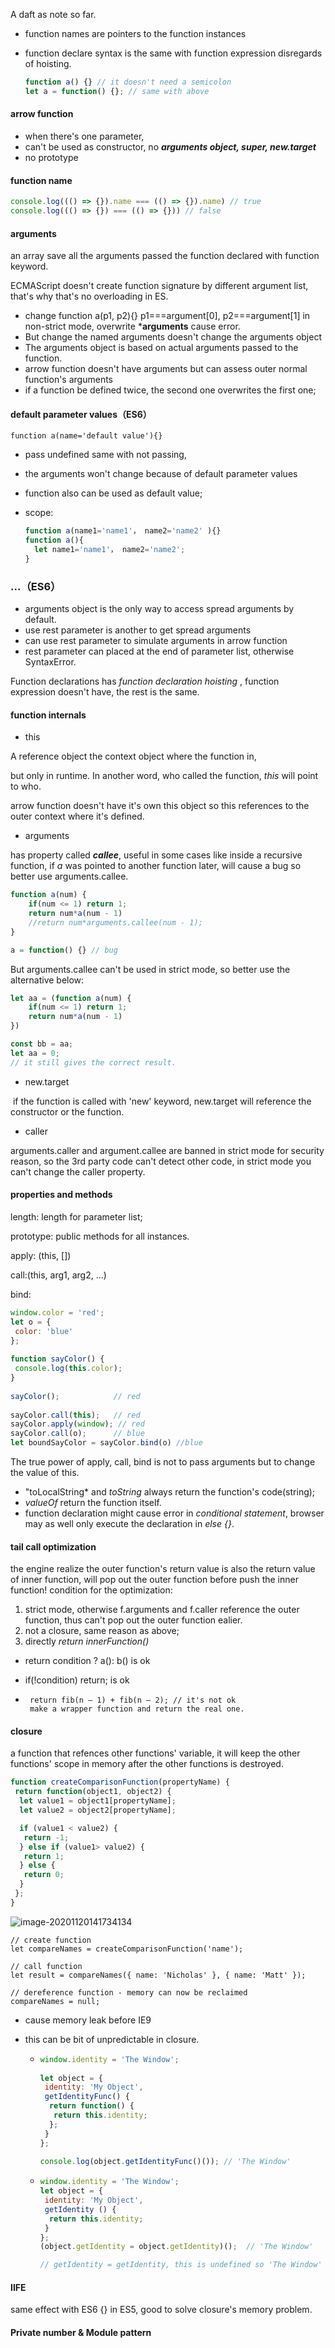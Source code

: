 A daft as note so far.

- function names are pointers to the function instances

- function declare syntax is the same with function expression disregards of hoisting.

  ```javascript
  function a() {} // it doesn't need a semicolon
  let a = function() {}; // same with above
  ```

#### arrow function

- when there's one parameter, 
- can't be used as constructor, no ***arguments object, super, new.target***
- no prototype

#### function name

```javascript
console.log((() => {}).name === (() => {}).name) // true
console.log((() => {}) === (() => {})) // false
```

#### arguments

an array save all the arguments passed the function declared with function keyword.

ECMAScript doesn't create function signature by different argument list, that's why that's no overloading in ES.

- change function a(p1, p2){} p1===argument[0], p2===argument[1] in non-strict mode, overwrite ***arguments** cause error.
- But change  the named arguments doesn't change the arguments object
- The arguments object is based on actual arguments passed to the function.
- arrow function doesn't have arguments but can assess outer normal function's arguments
- if a function be defined twice, the second one overwrites the first one;

#### default parameter values（ES6）

```
function a(name='default value'){}
```

- pass undefined same with not passing, 

- the arguments won't change because of default parameter values

- function also can be used as default value;

- scope:

  ```javascript
  function a(name1='name1'， name2='name2' ){}
  function a(){
  	let name1='name1'， name2='name2';
  }
  ```

### ...（ES6）

- arguments object is the only way to  access spread arguments by default.
- use rest parameter is another to get spread arguments
- can use rest parameter to simulate arguments in arrow function
- rest parameter can placed at the end of parameter list, otherwise SyntaxError.

Function declarations has *function declaration hoisting* , function expression doesn't have, the rest is the same.



#### function internals

- this

A reference object the context object where the function in,

but only in runtime. In another word, who called the function, *this* will point to who.

arrow function doesn't have it's own this object so this references to the outer context where it's defined.

- arguments 

 has property called ***callee***, useful in some cases like inside a recursive function, if *a* was pointed to another function later, will cause a bug so better use arguments.callee.  

```javascript
function a(num) {
	if(num <= 1) return 1;
	return num*a(num - 1)
    //return num*arguments.callee(num - 1);
}

a = function() {} // bug
```

But arguments.callee can't be used in strict mode, so better use the alternative below:

```javascript
let aa = (function a(num) {
	if(num <= 1) return 1;
	return num*a(num - 1)
})

const bb = aa;
let aa = 0;
// it still gives the correct result.
```

- new.target

​	if the function is called with 'new' keyword, new.target will reference the constructor or the function.

- caller

arguments.caller and argument.callee are banned in strict mode for security reason, so the 3rd party code can't detect other code, in strict mode you can't change the caller property.

#### properties and methods

length: length for parameter list;

prototype: public methods for all instances.

apply: (this, [])

call:(this, arg1, arg2, ...)

bind:

```javascript
window.color = 'red';
let o = {
 color: 'blue' 
};
          
function sayColor() {
 console.log(this.color);
}
          
sayColor();            // red
          
sayColor.call(this);   // red
sayColor.apply(window); // red
sayColor.call(o);      // blue
let boundSayColor = sayColor.bind(o) //blue
```

The true power of apply, call, bind is not to pass arguments but to change the value of this.

- "toLocalString* and *toString* always return the function's code(string);
- *valueOf* return the function itself.
- function declaration might cause error in *conditional statement*, browser may as well only execute the declaration in *else {}*.

#### tail call optimization

the engine realize the outer function's return value is also the return value of inner function, will pop out the outer function before push the inner function! condition for the optimization:

1. strict mode, otherwise f.arguments and f.caller reference the outer function, thus can't pop out the outer function ealier.
2. not a closure, same reason as above;
3. directly *return  innerFunction()*

- return condition ? a(): b() is ok

- if(!condition) return; is ok

- ```
   return fib(n – 1) + fib(n – 2); // it's not ok
   make a wrapper function and return the real one.
  ```

#### closure

a function that refences other functions' variable, it will keep the other functions' scope in memory after the other functions is destroyed.

```javascript
function createComparisonFunction(propertyName) {         
 return function(object1, object2) {
  let value1 = object1[propertyName];
  let value2 = object2[propertyName];

  if (value1 < value2) {
   return -1;
  } else if (value1> value2) {
   return 1;
  } else {
   return 0;
  }
 };
}
```

![image-20201120141734134](C:\Users\dell\AppData\Roaming\Typora\typora-user-images\image-20201120141734134.png)

```
// create function
let compareNames = createComparisonFunction('name');
          
// call function
let result = compareNames({ name: 'Nicholas' }, { name: 'Matt' });
          
// dereference function - memory can now be reclaimed
compareNames = null;
```

- cause memory leak before IE9

- this can be bit of unpredictable in closure.

  - ```javascript
    window.identity = 'The Window';
              
    let object = {
     identity: 'My Object',      
     getIdentityFunc() {
      return function() {
       return this.identity;
      };
     }
    };
              
    console.log(object.getIdentityFunc()()); // 'The Window'
    ```

  - ```javascript
    window.identity = 'The Window';
    let object = {
     identity: 'My Object',
     getIdentity () {
      return this.identity;
     }
    };
    (object.getIdentity = object.getIdentity)();  // 'The Window'
    
    // getIdentity = getIdentity, this is undefined so 'The Window' is returned.
    ```

#### IIFE

same effect with ES6 {} in ES5, good to solve closure's memory problem.

#### Private number & Module pattern